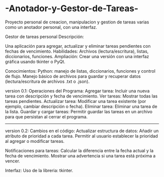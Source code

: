 # -Anotador-y-Gestor-de-Tareas-
Proyecto personal de creacion, manipulacion y gestion de tareas varias como un anotador personal, con una interfaz.

Gestor de tareas personal Descripción: 

Una aplicación para agregar, actualizar y eliminar tareas pendientes con fechas de vencimiento. Habilidades: Archivos (lectura/escritura), listas, diccionarios, funciones. Ampliación: Crear una versión con una interfaz gráfica usando tkinter o PyQt.

Conocimientos:
Python: manejo de listas, diccionarios, funciones y control de flujo.
Manejo básico de archivos para guardar y recuperar datos (lectura/escritura de archivos .txt o .json).

version 0.1:
Operaciones del Programa:
Agregar tarea: Incluir una nueva tarea con descripción y fecha de vencimiento.
Ver tareas: Mostrar todas las tareas pendientes.
Actualizar tarea: Modificar una tarea existente (por ejemplo, cambiar descripción o fecha).
Eliminar tarea: Eliminar una tarea de la lista.
Guardar y cargar tareas: Permitir guardar las tareas en un archivo para que persistan al cerrar el programa.

---------------------------------------------------------------------------------------------------------------------------------------------------

version 0.2:
Cambios en el código:
Actualizar estructura de datos: Añadir un atributo de prioridad a cada tarea.
Permitir al usuario establecer la prioridad al agregar o modificar tareas.

Notificaciones para tareas:
Calcular la diferencia entre la fecha actual y la fecha de vencimiento.
Mostrar una advertencia si una tarea está próxima a vencer.

Interfaz:
Uso de la libreria: tkinter.
